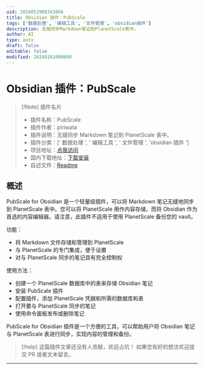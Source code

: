```yaml
---
uid: 2024052908343866
title: Obsidian 插件：PubScale
tags: ['数据处理', '编辑工具', '文件管理', 'obsidian插件']
description: 无缝同步Markdown笔记到PlanetScale表中。
author: AI
type: auto
draft: false
editable: false
modified: 20240101000000
---
```


# Obsidian 插件：PubScale

> [!Note] 插件名片
> - 插件名称：PubScale
> - 插件作者：piriwata
> - 插件说明：无缝同步 Markdown 笔记到 PlanetScale 表中。
> - 插件分类：[' 数据处理 ', ' 编辑工具 ', ' 文件管理 ', 'obsidian 插件 ']
> - 项目地址：[点我访问](https://github.com/piriwata/pubScale)
> - 国内下载地址：[下载安装](https://pkmer.cn/products/plugin/pluginMarket/?pubscale)
> - 自述文件：[Readme](https://ghproxy.net/https://raw.githubusercontent.com/piriwata/pubScale/master/README.md)

## 概述

PubScale for Obsidian 是一个轻量级插件，可以将 Markdown 笔记无缝地同步到 PlanetScale 表中。您可以将 PlanetScale 用作内容存储，而将 Obsidian 作为首选的内容编辑器。请注意，此插件不适用于使用 PlanetScale 备份您的 vault。

功能：

- 将 Markdown 文件存储和管理到 PlanetScale
- 与 PlanetScale 的专门集成，便于设置
- 对与 PlanetScale 同步的笔记具有完全控制权

使用方法：

- 创建一个 PlanetScale 数据库中的表来存储 Obsidian 笔记
- 安装 PubScale 插件
- 配置插件，添加 PlanetScale 凭据和所需的数据库和表
- 打开要与 PlanetScale 同步的笔记
- 使用命令面板发布或删除笔记

PubScale for Obsidian 插件是一个方便的工具，可以帮助用户将 Obsidian 笔记与 PlanetScale 表进行同步，实现内容的管理和备份。

> [!help]
> 这篇插件文章还没有人贡献，欢迎占坑！
> 如果您有好的想法欢迎提交 PR 或者文末留言。

---



